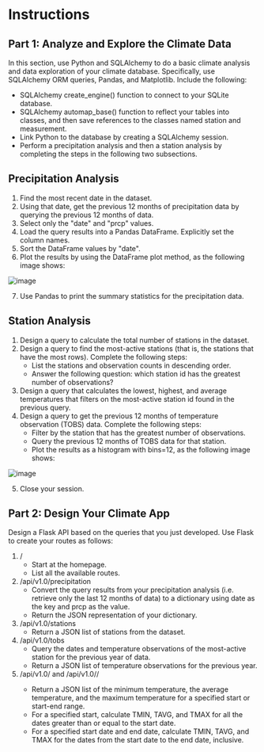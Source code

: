 # Instructions

## Part 1: Analyze and Explore the Climate Data

In this section, use Python and SQLAlchemy to do a basic climate analysis and data exploration of your climate database. Specifically, use SQLAlchemy ORM queries, Pandas, and Matplotlib. Include the following:
* SQLAlchemy create_engine() function to connect to your SQLite database.
* SQLAlchemy automap_base() function to reflect your tables into classes, and then save references to the classes named station and measurement.
* Link Python to the database by creating a SQLAlchemy session.
* Perform a precipitation analysis and then a station analysis by completing the steps in the following two subsections.

## Precipitation Analysis

1. Find the most recent date in the dataset.
2. Using that date, get the previous 12 months of precipitation data by querying the previous 12 months of data.
3. Select only the "date" and "prcp" values.
4. Load the query results into a Pandas DataFrame. Explicitly set the column names.
5. Sort the DataFrame values by "date".
6. Plot the results by using the DataFrame plot method, as the following image shows:

![image](https://static.bc-edx.com/data/dl-1-2/m10/lms/img/precipitation.jpg)

7. Use Pandas to print the summary statistics for the precipitation data.

## Station Analysis

1. Design a query to calculate the total number of stations in the dataset.
2. Design a query to find the most-active stations (that is, the stations that have the most rows). Complete the following steps:
   - List the stations and observation counts in descending order.
   - Answer the following question: which station id has the greatest number of observations?
3. Design a query that calculates the lowest, highest, and average temperatures that filters on the most-active station id found in the previous query.
4. Design a query to get the previous 12 months of temperature observation (TOBS) data. Complete the following steps:
   - Filter by the station that has the greatest number of observations.
   - Query the previous 12 months of TOBS data for that station.
   - Plot the results as a histogram with bins=12, as the following image shows:

![image](https://static.bc-edx.com/data/dl-1-2/m10/lms/img/station-histogram.jpg)

5. Close your session.

## Part 2: Design Your Climate App

Design a Flask API based on the queries that you just developed. Use Flask to create your routes as follows:
1. /
   - Start at the homepage.
   - List all the available routes.
2. /api/v1.0/precipitation
   - Convert the query results from your precipitation analysis (i.e. retrieve only the last 12 months of data) to a dictionary using date as the key and prcp as the value.
   - Return the JSON representation of your dictionary.
3. /api/v1.0/stations
   - Return a JSON list of stations from the dataset.
4. /api/v1.0/tobs
   - Query the dates and temperature observations of the most-active station for the previous year of data.
   - Return a JSON list of temperature observations for the previous year.
5. /api/v1.0/<start> and /api/v1.0/<start>/<end>
   - Return a JSON list of the minimum temperature, the average temperature, and the maximum temperature for a specified start or start-end range.
   - For a specified start, calculate TMIN, TAVG, and TMAX for all the dates greater than or equal to the start date.
   - For a specified start date and end date, calculate TMIN, TAVG, and TMAX for the dates from the start date to the end date, inclusive.
